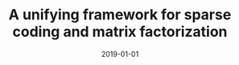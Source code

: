 ---
title: "A unifying framework for sparse coding and matrix factorization"
collection: publications
category: ml
permalink: /publication/2019-01-01-sparse-coding
excerpt: 'This paper presents a unified theoretical framework for sparse coding and matrix factorization.'
date: 2019-01-01
venue: 'Neural Computation'
citation: 'Aitchison L. (2019). &quot;A unifying framework for sparse coding and matrix factorization.&quot; <i>Neural Computation</i>.'
--- 